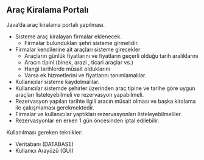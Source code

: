 ## Araç Kiralama Portalı 

Java’da araç kiralama portalı yapılması.  
- Sisteme araç kiralayan firmalar eklenecek. 
  * Firmalar bulundukları şehri sisteme girmelidir. 
- Firmalar kendilerine ait araçları sisteme girecekler 
  * Araçların günlük fiyatlarını ve fiyatların geçerli olduğu tarih aralıklarını 
  * Aracın tipini (binek, arazi , ticari araçlar vs.) 
  * Hangi tarihlerde müsait olduklarını 
  * Varsa ek hizmetlerini ve fiyatlarını tanımlamalılar. 
- Kullanıcılar sisteme kaydolmalılar. 
- Kullanıcılar sistemde şehirler üzerinden araç tipine ve tarihe göre uygun araçları  listeleyebilmeli ve rezervasyon yapabilmeli. 
- Rezervasyon yapılan tarihte ilgili aracın müsait olması ve başka kiralama ile çakışmaması  gerekmektedir. 
- Firmalar ve kullanıcılar yaptıkları rezervasyonları listeleyebilmeliler. 
- Rezervasyonlar en erken 1 gün öncesinden iptal edilebilir. 


Kullanılması gereken teknikler:
- Veritabanı (DATABASE) 
- Kullanıcı Arayüzü (GUI) 
